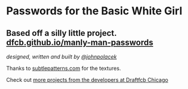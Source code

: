 Passwords for the Basic White Girl
==============
Based off a silly little project. [dfcb.github.io/manly-man-passwords](http://dfcb.github.io/manly-man-passwords/)
----------------------------------------------------------

*designed, written and built by [@johnpolacek](http://twitter.com/johnpolacek)*

Thanks to [subtlepatterns.com](http://subtlepatterns.com/) for the textures.

Check out [more projects from the developers at Draftfcb Chicago](http://opensource.draftfcb.net/)
